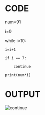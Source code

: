 # CODE



num=91

i=0

while i<10:

    i=i+1
    
    if i == 7:
    
        continue
    
    print(num*i)


# OUTPUT

![continue](https://github.com/user-attachments/assets/74931e07-1b20-4f14-846e-41ce34fcf763)
